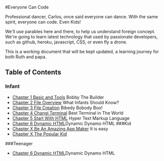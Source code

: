 #Everyone Can Code

Professional dancer, Carlos, once said everyone can dance. 
With the same spirit, everyone can code. Even Kids!

We'll use parables here and there, to help us understand foreign concept. We're going to learn latest technology that used by passionate developers, such as github, heroku, javascript, CSS, or even fly a drone. 

This is a working document that will be kept updated, a learning journey for both Ruth and papa.

## Table of Contents

### Infant
* [Chapter 1 Basic and Tools](infant/basic_and_tools.md) Bobby The Builder
* [Chapter 2 File Overview](infant/file_overview.md) What Infants Should Know?
* [Chapter 3 File Creation](infant/file_creation.md) Bibedy Bobody Boo!
* [Chapter 4 Changi Terminal](infant/terminal.md) Best Terminal in The World
* [Chapter 5 Start With HTML](infant/start_with_html.md) Hyper Text Markup Language
* [Chapter 6 Dynamic HTML](teenager/dynamic_html.md)Dynamic Dynamo HTML
###Kid
* [Chapter X Be An Amazing App Maker](kid/getting_started_as_app_maker.md) It is easy
* [Chapter X The Popular Kid](kid/search_engine_optimization.md) 

###Teenager
* [Chapter 6 Dynamic HTML](teenager/dynamic_html.md)Dynamic Dynamo HTML